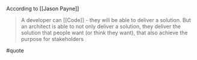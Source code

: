 According to [[Jason Payne]]

> A developer can [[Code]] - they will be able to deliver a solution. But an architect is able to not only deliver a solution, they deliver the solution that people want (or think they want), that also achieve the purpose for stakeholders

#quote